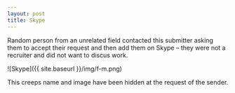 ```yaml
---
layout: post
title: Skype
---
```


Random person from an unrelated field contacted this submitter asking them to accept their request and then add them on Skype – they were not a recruiter and did not want to discus work.

![Skype]({{ site.baseurl }}/img/f-m.png)

This creeps name and image have been hidden at the request of the sender.
